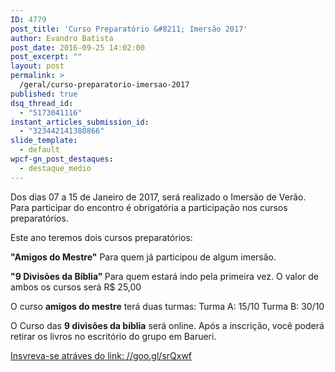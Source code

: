 ```yaml
---
ID: 4779
post_title: 'Curso Preparatório &#8211; Imersão 2017'
author: Evandro Batista
post_date: 2016-09-25 14:02:00
post_excerpt: ""
layout: post
permalink: >
  /geral/curso-preparatorio-imersao-2017
published: true
dsq_thread_id:
  - "5173041116"
instant_articles_submission_id:
  - "323442141380866"
slide_template:
  - default
wpcf-gn_post_destaques:
  - destaque_medio
---
```

Dos dias 07 a 15 de Janeiro de 2017, será realizado o Imersão de Verão. Para participar do encontro é obrigatória a participação nos cursos preparatórios.

Este ano teremos dois cursos preparatórios:

<strong>"Amigos do Mestre"</strong>
Para quem já participou de algum imersão.

<strong>"9 Divisões da Bíblia"
</strong>Para quem estará indo pela primeira vez.
O valor de ambos os cursos será R$ 25,00

O curso <strong>amigos do mestre</strong> terá duas turmas:
Turma A: 15/10
Turma B: 30/10

O Curso das <strong>9 divisões da bíblia</strong> será online.
Após a inscrição, você poderá retirar os livros no escritório do grupo em Barueri.

<a href="//goo.gl/srQxwf">Insvreva-se atráves do link: //goo.gl/srQxwf</a>
